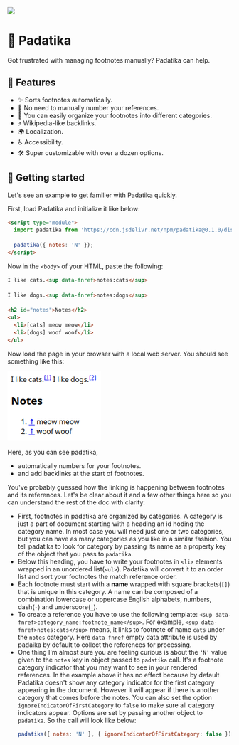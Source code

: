 [![](https://data.jsdelivr.com/v1/package/npm/padatika/badge)](https://www.jsdelivr.com/package/npm/padatika)

# 📝 Padatika

Got frustrated with managing footnotes manually? Padatika can help.

## 🦄 Features

- ✨ Sorts footnotes automatically.
- 🔢 No need to manually number your references.
- 📂 You can easily organize your footnotes into different categories.
- ⤴️ Wikipedia-like backlinks.
- 🌍 Localization.
- ♿ Accessibility.
- 🛠️ Super customizable with over a dozen options.

## 🚀 Getting started

Let's see an example to get familier with Padatika quickly.

First, load Padatika and initialize it like below:

```html
<script type="module">
  import padatika from 'https://cdn.jsdelivr.net/npm/padatika@0.1.0/dist/index.js';

  padatika({ notes: 'N' });
</script>
```

Now in the `<body>` of your HTML, paste the following:

```html
I like cats.<sup data-fnref>notes:cats</sup>

I like dogs.<sup data-fnref>notes:dogs</sup>

<h2 id="notes">Notes</h2>
<ul>
  <li>[cats] meow meow</li>
  <li>[dogs] woof woof</li>
</ul>
```

Now load the page in your browser with a local web server. You should see something like this:

![A simple footnote example with Padatika](./example-1.png)

Here, as you can see padatika,

- automatically numbers for your footnotes.
- and add backlinks at the start of footnotes.

You've probably guessed how the linking is happening between footnotes and its references. Let's be clear about it and a few other things here so you can understand the rest of the doc with clarity:

- First, footnotes in padatika are organized by categories. A category is just a part of document starting with a heading an id hoding the category name. In most case you will need just one or two categories, but you can have as many categories as you like in a similar fashion. You tell padatika to look for category by passing its name as a property key of the object that you pass to `padatika`.
- Below this heading, you have to write your footnotes in `<li>` elements wrapped in an unordered list(`<ul>`). Padatika will convert it to an order list and sort your footnotes the match reference order.
- Each footnote must start with a **name** wrapped with square brackets(`[]`) that is unique in this category. A name can be composed of a combination lowercase or uppercase English alphabets, numbers, dash(`-`) and underscore(`_`).
- To create a reference you have to use the following template: `<sup data-fnref>category_name:footnote_name</sup>`. For example, `<sup data-fnref>notes:cats</sup>` means, it links to footnote of name `cats` under the `notes` category. Here `data-fnref` empty data attribute is used by padaika by default to collect the references for processing.
- One thing I'm almost sure you are feeling curious is about the `'N'` value given to the `notes` key in object passed to `padatika` call. It's a footnote category indicator that you may want to see in your rendered references. In the example above it has no effect because by default Padatika doesn't show any category indicator for the first category appearing in the document. However it will appear if there is another category that comes before the notes. You can also set the option `ignoreIndicatorOfFirstCategory` to `false` to make sure all category indicators appear. Options are set by passing another object to `padatika`. So the call will look like below:
  ```js
  padatika({ notes: 'N' }, { ignoreIndicatorOfFirstCategory: false });
  ```
